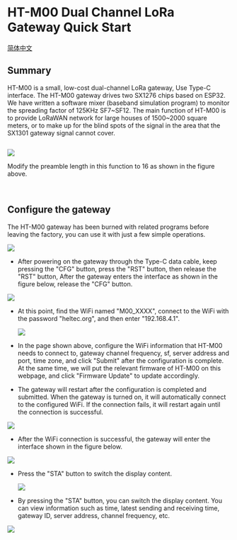 # HT-M00 Dual Channel LoRa Gateway Quick Start
[简体中文](https://heltec-automation.readthedocs.io/zh_CN/latest/gateway/ht-m00/qucik_start.html)

## Summary

HT-M00 is a small, low-cost dual-channel LoRa gateway, Use Type-C interface. The HT-M00 gateway drives two SX1276 chips based on ESP32. We have written a software mixer (baseband simulation program) to monitor the spreading factor of 125KHz SF7~SF12. The main function of HT-M00 is to provide LoRaWAN network for large houses of 1500~2000 square meters, or to make up for the blind spots of the signal in the area that the SX1301 gateway signal cannot cover.



```Tip:: When using the HT-M00 gateway, using nodes other than the company's CubeCell series, you need to change the node's preamble length to 16 (default is 8). If the preamble length is not modified to 16, only SF7 can be received.

```

![](img/quick_start/08.png)

Modify the preamble length in this function to 16 as shown in the figure above.

&nbsp;

## Configure the gateway

The HT-M00 gateway has been burned with related programs before leaving the factory, you can use it with just a few simple operations.

![](img/quick_start/01.png)

- After powering on the gateway through the Type-C data cable, keep pressing the "CFG" button, press the "RST" button, then release the "RST" button, After the gateway enters the interface as shown in the figure below, release the "CFG" button.

![](img/quick_start/02.png)

- At this point, find the WiFi named "M00_XXXX", connect to the WiFi with the password "heltec.org", and then enter "192.168.4.1".

  ![](img/quick_start/03.png)

- In the page shown above, configure the WiFi information that HT-M00 needs to connect to, gateway channel frequency, sf, server address and port, time zone, and click "Submit" after the configuration is complete. At the same time, we will put the relevant firmware of HT-M00 on this webpage, and click "Firmware Update" to update accordingly.
- The gateway will restart after the configuration is completed and submitted. When the gateway is turned on, it will automatically connect to the configured WiFi. If the connection fails, it will restart again until the connection is successful.

![](img/quick_start/04.png)

- After the WiFi connection is successful, the gateway will enter the interface shown in the figure below.

![](img/quick_start/05.png)

- Press the "STA" button to switch the display content.

  ![](img/quick_start/06.png)

- By pressing the "STA" button, you can switch the display content. You can view information such as time, latest sending and receiving time, gateway ID, server address, channel frequency, etc.

![](img/quick_start/07.png)
